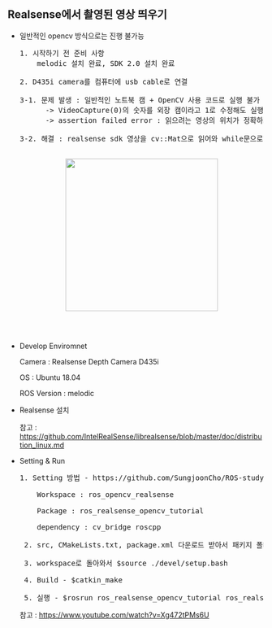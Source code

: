 ## Realsense에서 촬영된 영상 띄우기

* 일반적인 opencv 방식으로는 진행 불가능

  <pre>
  1. 시작하기 전 준비 사항
      melodic 설치 완료, SDK 2.0 설치 완료

  2. D435i camera를 컴퓨터에 usb cable로 연결

  3-1. 문제 발생 : 일반적인 노트북 캠 + OpenCV 사용 코드로 실행 불가
        -> VideoCapture(0)의 숫자를 외장 캠이라고 1로 수정해도 실행 X
        -> assertion failed error : 읽으려는 영상의 위치가 정확하지 않아서 발생

  3-2. 해결 : realsense sdk 영상을 cv::Mat으로 읽어와 while문으로 프레임 보여주기
  
  <p align="center"><img src="https://user-images.githubusercontent.com/80872528/112790926-64c69a80-909b-11eb-824e-3c8c11c5a9f2.png" width="300"></img></p>

  </pre>


* Develop Enviromnet

  Camera : Realsense Depth Camera D435i

  OS : Ubuntu 18.04
  
  ROS Version : melodic


* Realsense 설치

  참고 : https://github.com/IntelRealSense/librealsense/blob/master/doc/distribution_linux.md 


* Setting & Run
  <pre>
  1. Setting 방법 - https://github.com/SungjoonCho/ROS-study 참고
  
      Workspace : ros_opencv_realsense

      Package : ros_realsense_opencv_tutorial

      dependency : cv_bridge roscpp

   2. src, CMakeLists.txt, package.xml 다운로드 받아서 패키지 폴더 안에 넣기

   3. workspace로 돌아와서 $source ./devel/setup.bash

   4. Build - $catkin_make

   5. 실행 - $rosrun ros_realsense_opencv_tutorial ros_realsense_opencv_tutorial
  </pre>

  참고 : https://www.youtube.com/watch?v=Xg472tPMs6U
